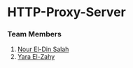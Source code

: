 # HTTP-Proxy-Server

### Team Members

1) [Nour El-Din Salah](https://github.com/NourEldinShobier)
2) [Yara El-Zahy](https://github.com/YaraElzahy)
